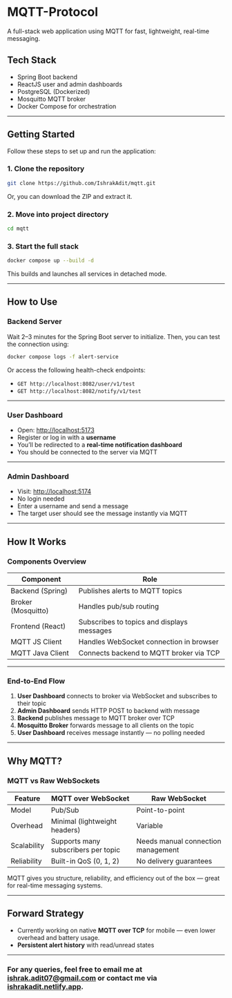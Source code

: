 # MQTT-Protocol

A full-stack web application using MQTT for fast, lightweight, real-time messaging.

## Tech Stack

- Spring Boot backend
- ReactJS user and admin dashboards
- PostgreSQL (Dockerized)
- Mosquitto MQTT broker
- Docker Compose for orchestration

---

## Getting Started

Follow these steps to set up and run the application:

### 1. Clone the repository

```bash
git clone https://github.com/IshrakAdit/mqtt.git
```

Or, you can download the ZIP and extract it.

### 2. Move into project directory

```bash
cd mqtt
```

### 3. Start the full stack

```bash
docker compose up --build -d
```

This builds and launches all services in detached mode.

---

## How to Use

### Backend Server

Wait 2–3 minutes for the Spring Boot server to initialize.
Then, you can test the connection using:

```bash
docker compose logs -f alert-service
```

Or access the following health-check endpoints:

- `GET http://localhost:8082/user/v1/test`
- `GET http://localhost:8082/notify/v1/test`

---

### User Dashboard

- Open: [http://localhost:5173](http://localhost:5173)
- Register or log in with a **username**
- You’ll be redirected to a **real-time notification dashboard**
- You should be connected to the server via MQTT

---

### Admin Dashboard

- Visit: [http://localhost:5174](http://localhost:5174)
- No login needed
- Enter a username and send a message
- The target user should see the message instantly via MQTT

---

## How It Works

### Components Overview

| Component          | Role                                       |
| ------------------ | ------------------------------------------ |
| Backend (Spring)   | Publishes alerts to MQTT topics            |
| Broker (Mosquitto) | Handles pub/sub routing                    |
| Frontend (React)   | Subscribes to topics and displays messages |
| MQTT JS Client     | Handles WebSocket connection in browser    |
| MQTT Java Client   | Connects backend to MQTT broker via TCP    |

---

### End-to-End Flow

1. **User Dashboard** connects to broker via WebSocket and subscribes to their topic
2. **Admin Dashboard** sends HTTP POST to backend with message
3. **Backend** publishes message to MQTT broker over TCP
4. **Mosquitto Broker** forwards message to all clients on the topic
5. **User Dashboard** receives message instantly — no polling needed

---

## Why MQTT?

### MQTT vs Raw WebSockets

| Feature     | MQTT over WebSocket                 | Raw WebSocket                      |
| ----------- | ----------------------------------- | ---------------------------------- |
| Model       | Pub/Sub                             | Point-to-point                     |
| Overhead    | Minimal (lightweight headers)       | Variable                           |
| Scalability | Supports many subscribers per topic | Needs manual connection management |
| Reliability | Built-in QoS (0, 1, 2)              | No delivery guarantees             |

MQTT gives you structure, reliability, and efficiency out of the box — great for real-time messaging systems.

---

## Forward Strategy

- Currently working on native **MQTT over TCP** for mobile — even lower overhead and battery usage.
- **Persistent alert history** with read/unread states

---

### For any queries, feel free to email me at [ishrak.adit07@gmail.com](mailto:ishrak.adit07@gmail.com) or contact me via [ishrakadit.netlify.app](https://ishrakadit.netlify.app).

```

```
